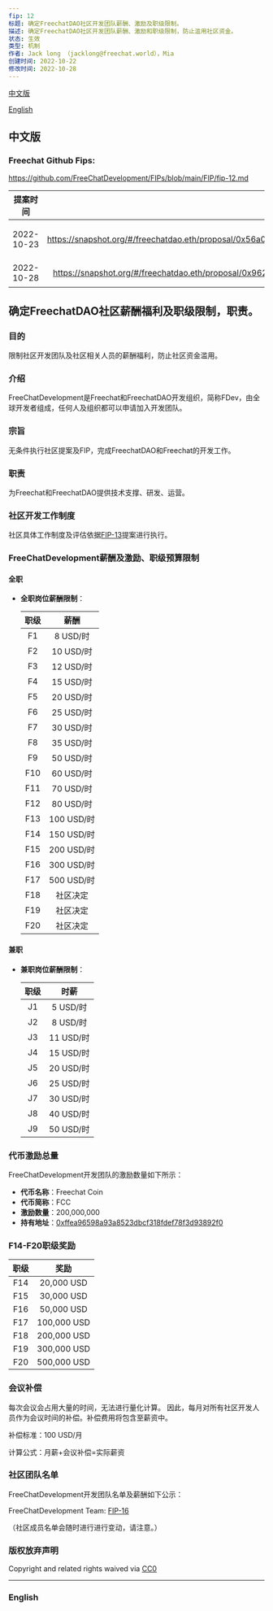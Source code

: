 ```yaml
---
fip: 12
标题: 确定FreechatDAO社区开发团队薪酬、激励及职级限制。
描述: 确定FreechatDAO社区开发团队薪酬、激励和职级限制，防止滥用社区资金。
状态: 生效
类型: 机制
作者: Jack long （jacklong@freechat.world），Mia
创建时间: 2022-10-22
修改时间: 2022-10-28
---
```


[中文版](#1)

[English](#2)

<h2 id="1">中文版</h2>

### Freechat Github Fips:

https://github.com/FreeChatDevelopment/FIPs/blob/main/FIP/fip-12.md

|    提案时间    |                                                         链接                                                         |  结果 |
| :--------: | :----------------------------------------------------------------------------------------------------------------: | :-: |
| 2022-10-23 | https://snapshot.org/#/freechatdao.eth/proposal/0x56a07c7f382b5a66aecc1ebaf2ebad39e493760402357f5071bb1ebb2949d71d | 未通过 |
| 2022-10-28 | https://snapshot.org/#/freechatdao.eth/proposal/0x962a124269aa46e3cfa1f78f2b5a85468cac7bc5a9193b92bfef5a0aef1fac5d |  通过 |

## 确定FreechatDAO社区薪酬福利及职级限制，职责。

### 目的

限制社区开发团队及社区相关人员的薪酬福利，防止社区资金滥用。

### 介绍

FreeChatDevelopment是Freechat和FreechatDAO开发组织，简称FDev，由全球开发者组成，任何人及组织都可以申请加入开发团队。

### 宗旨

无条件执行社区提案及FIP，完成FreechatDAO和Freechat的开发工作。

### 职责

为Freechat和FreechatDAO提供技术支撑、研发、运营。

### 社区开发工作制度

社区具体工作制度及评估依据[FIP-13](https://github.com/FreeChatDevelopment/FIPs/blob/main/FIP/fip-13.md)提案进行执行。

### FreeChatDevelopment薪酬及激励、职级预算限制

#### 全职

*   **全职岗位薪酬限制**：

    |  职级 |     薪酬    |
    | :-: | :-------: |
    |  F1 |  8 USD/时  |
    |  F2 |  10 USD/时 |
    |  F3 |  12 USD/时 |
    |  F4 |  15 USD/时 |
    |  F5 |  20 USD/时 |
    |  F6 |  25 USD/时 |
    |  F7 |  30 USD/时 |
    |  F8 |  35 USD/时 |
    |  F9 |  50 USD/时 |
    | F10 |  60 USD/时 |
    | F11 |  70 USD/时 |
    | F12 |  80 USD/时 |
    | F13 | 100 USD/时 |
    | F14 | 150 USD/时 |
    | F15 | 200 USD/时 |
    | F16 | 300 USD/时 |
    | F17 | 500 USD/时 |
    | F18 |    社区决定   |
    | F19 |    社区决定   |
    | F20 |    社区决定   |

#### 兼职

*   **兼职岗位薪酬限制**：

    |  职级 |    时薪    |
    | :-: | :------: |
    |  J1 |  5 USD/时 |
    |  J2 |  8 USD/时 |
    |  J3 | 11 USD/时 |
    |  J4 | 15 USD/时 |
    |  J5 | 20 USD/时 |
    |  J6 | 25 USD/时 |
    |  J7 | 30 USD/时 |
    |  J8 | 40 USD/时 |
    |  J9 | 50 USD/时 |

### 代币激励总量

FreeChatDevelopment开发团队的激励数量如下所示：

* **代币名称**：Freechat Coin
* **代币简称**：FCC
* **激励数量**：200,000,000
* **持有地址**：[0xffea96598a93a8523dbcf318fdef78f3d93892f0](https://etherscan.io/token/0x171b1daefac13a0a3524fcb6beddc7b31e58e079?a=0xffea96598a93a8523dbcf318fdef78f3d93892f0)

### F14-F20职级奖励

|  职级 |      奖励     |
| :-: | :---------: |
| F14 |  20,000 USD |
| F15 |  30,000 USD |
| F16 |  50,000 USD |
| F17 | 100,000 USD |
| F18 | 200,000 USD |
| F19 | 300,000 USD |
| F20 | 500,000 USD |

### 会议补偿

每次会议会占用大量的时间，无法进行量化计算。 因此，每月对所有社区开发人员作为会议时间的补偿。补偿费用将包含至薪资中。

补偿标准：100 USD/月

计算公式：月薪+会议补偿=实际薪资

### 社区团队名单

FreeChatDevelopment开发团队名单及薪酬如下公示：

FreeChatDevelopment Team: [FIP-16](https://github.com/FreeChatDevelopment/FIPs/blob/main/FIP/fip-16.md)

（社区成员名单会随时进行进行变动，请注意。）

### 版权放弃声明

Copyright and related rights waived via [CC0](https://github.com/ethereum/EIPs/blob/master/LICENSE.md)

-------------------------

<h3 id="2">English</h3>
